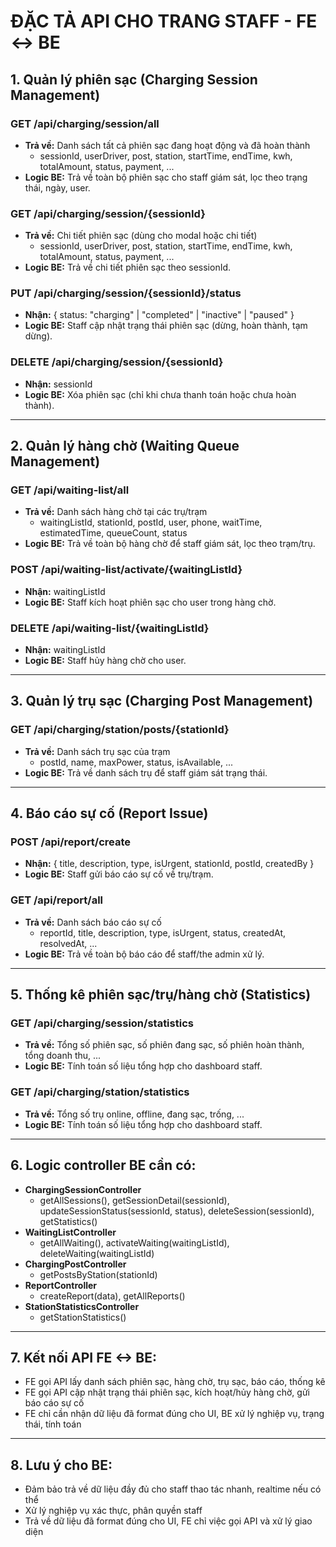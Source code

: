 # ĐẶC TẢ API CHO TRANG STAFF - FE <-> BE

## 1. Quản lý phiên sạc (Charging Session Management)
### GET /api/charging/session/all
- **Trả về:** Danh sách tất cả phiên sạc đang hoạt động và đã hoàn thành
  - sessionId, userDriver, post, station, startTime, endTime, kwh, totalAmount, status, payment, ...
- **Logic BE:** Trả về toàn bộ phiên sạc cho staff giám sát, lọc theo trạng thái, ngày, user.

### GET /api/charging/session/{sessionId}
- **Trả về:** Chi tiết phiên sạc (dùng cho modal hoặc chi tiết)
  - sessionId, userDriver, post, station, startTime, endTime, kwh, totalAmount, status, payment, ...
- **Logic BE:** Trả về chi tiết phiên sạc theo sessionId.

### PUT /api/charging/session/{sessionId}/status
- **Nhận:** { status: "charging" | "completed" | "inactive" | "paused" }
- **Logic BE:** Staff cập nhật trạng thái phiên sạc (dừng, hoàn thành, tạm dừng).

### DELETE /api/charging/session/{sessionId}
- **Nhận:** sessionId
- **Logic BE:** Xóa phiên sạc (chỉ khi chưa thanh toán hoặc chưa hoàn thành).

---

## 2. Quản lý hàng chờ (Waiting Queue Management)
### GET /api/waiting-list/all
- **Trả về:** Danh sách hàng chờ tại các trụ/trạm
  - waitingListId, stationId, postId, user, phone, waitTime, estimatedTime, queueCount, status
- **Logic BE:** Trả về toàn bộ hàng chờ để staff giám sát, lọc theo trạm/trụ.

### POST /api/waiting-list/activate/{waitingListId}
- **Nhận:** waitingListId
- **Logic BE:** Staff kích hoạt phiên sạc cho user trong hàng chờ.

### DELETE /api/waiting-list/{waitingListId}
- **Nhận:** waitingListId
- **Logic BE:** Staff hủy hàng chờ cho user.

---

## 3. Quản lý trụ sạc (Charging Post Management)
### GET /api/charging/station/posts/{stationId}
- **Trả về:** Danh sách trụ sạc của trạm
  - postId, name, maxPower, status, isAvailable, ...
- **Logic BE:** Trả về danh sách trụ để staff giám sát trạng thái.

---

## 4. Báo cáo sự cố (Report Issue)
### POST /api/report/create
- **Nhận:** { title, description, type, isUrgent, stationId, postId, createdBy }
- **Logic BE:** Staff gửi báo cáo sự cố về trụ/trạm.

### GET /api/report/all
- **Trả về:** Danh sách báo cáo sự cố
  - reportId, title, description, type, isUrgent, status, createdAt, resolvedAt, ...
- **Logic BE:** Trả về toàn bộ báo cáo để staff/the admin xử lý.

---

## 5. Thống kê phiên sạc/trụ/hàng chờ (Statistics)
### GET /api/charging/session/statistics
- **Trả về:** Tổng số phiên sạc, số phiên đang sạc, số phiên hoàn thành, tổng doanh thu, ...
- **Logic BE:** Tính toán số liệu tổng hợp cho dashboard staff.

### GET /api/charging/station/statistics
- **Trả về:** Tổng số trụ online, offline, đang sạc, trống, ...
- **Logic BE:** Tính toán số liệu tổng hợp cho dashboard staff.

---

## 6. Logic controller BE cần có:
- **ChargingSessionController**
  - getAllSessions(), getSessionDetail(sessionId), updateSessionStatus(sessionId, status), deleteSession(sessionId), getStatistics()
- **WaitingListController**
  - getAllWaiting(), activateWaiting(waitingListId), deleteWaiting(waitingListId)
- **ChargingPostController**
  - getPostsByStation(stationId)
- **ReportController**
  - createReport(data), getAllReports()
- **StationStatisticsController**
  - getStationStatistics()

---

## 7. Kết nối API FE <-> BE:
- FE gọi API lấy danh sách phiên sạc, hàng chờ, trụ sạc, báo cáo, thống kê
- FE gọi API cập nhật trạng thái phiên sạc, kích hoạt/hủy hàng chờ, gửi báo cáo sự cố
- FE chỉ cần nhận dữ liệu đã format đúng cho UI, BE xử lý nghiệp vụ, trạng thái, tính toán

---

## 8. Lưu ý cho BE:
- Đảm bảo trả về dữ liệu đầy đủ cho staff thao tác nhanh, realtime nếu có thể
- Xử lý nghiệp vụ xác thực, phân quyền staff
- Trả về dữ liệu đã format đúng cho UI, FE chỉ việc gọi API và xử lý giao diện
